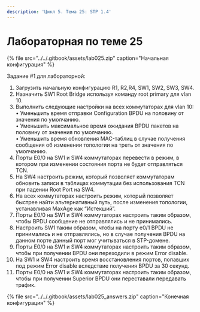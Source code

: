 ```yaml
---
description: 'Цикл 5. Тема 25: STP 1.4'
---
```


# Лабораторная по теме 25

{% file src="../../.gitbook/assets/lab025.zip" caption="Начальная конфигурация" %}

Задание \#1 для лабораторной:  
1. Загрузить начальную конфигурацию R1, R2,R4, SW1, SW2, SW3, SW4.  
2. Назначить SW1 Root Bridge используя команду root primary для vlan 10.  
3. Выполнить следующие настройки на всех коммутаторах для vlan 10:  
  • Уменьшить время отправки Сonfiguration BPDU на половину от значения по умолчанию.  
  • Уменьшить максимальное время ожидания BPDU пакетов на половину от значения по умолчанию.  
  • Уменьшить время обновления MAC-таблиц в случае получения сообщения об изменении топологии на треть от значения по умолчанию.  
4. Порты E0/0 на SW1 и SW4 коммутаторах перевести в режим, в котором при изменении состояния порта не будет отправляться TCN.  
5. На SW4 настроить режим, который позволяет коммутаторам обновить записи в таблицах коммутации без использования TCN при падении Root Port на SW4.  
6. На всех коммутаторах настроить режим, который позволяет быстрее найти альтернативный путь, после изменения топологии, устанавливая MaxAge как “Истекший”.  
7. Порты E0/0 на SW1 и SW4 коммутаторах настроить таким образом, чтобы BPDU сообщение не отправлялись и не принимались.  
8. Настроить SW1 таким образом, чтобы на порту e0/1 BPDU не принимались и не отправлялись, но в случае получения BPDU на данном порте данный порт мог учитываться в STP-домене.  
9. Порты E0/0 на SW1 и SW4 коммутаторах настроить таким образом, чтобы при получении BPDU они переходили в режим Error disable.  
10. На SW1 и SW4 настроить время восстановления портов, попавших под режим Error disable вследствие получения BPDU за 30 секунд.  
11. Порты E0/0 на SW1 и SW4 коммутаторах настроить таким образом, чтобы при получении Superior BPDU они переставали передавать трафик.

{% file src="../../.gitbook/assets/lab025\_answers.zip" caption="Конечная конфигурация" %}

